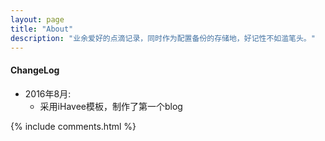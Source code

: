 ```yaml
---
layout: page
title: "About"
description: "业余爱好的点滴记录，同时作为配置备份的存储地，好记性不如滥笔头。"
---
```


#### ChangeLog

- 2016年8月:
    - 采用iHavee模板，制作了第一个blog

{% include comments.html %}
